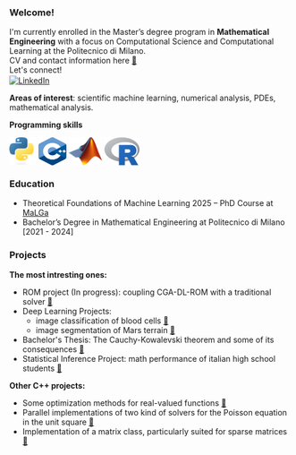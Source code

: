 ### Welcome! 
I'm currently enrolled in the Master’s degree program in __Mathematical Engineering__ with a focus on Computational Science and Computational Learning at the Politecnico di Milano. \
CV and contact information here [📄](https://github.com/alessandropedone/cv/blob/main/cv.pdf) \
Let's connect! \
[<img src="https://cdn.jsdelivr.net/gh/devicons/devicon/icons/linkedin/linkedin-original.svg" alt="LinkedIn" width="30" height="30" style="vertical-align: middle;"/>](https://www.linkedin.com/in/alessandro-pedone-58288a368/)

__Areas of interest__: scientific machine learning, numerical analysis, PDEs, mathematical analysis.

__Programming skills__ 

<span style="white-space: nowrap;">
  <img src="./img/ptyhon.png" alt="Python Logo" width="48" height="50" style="vertical-align: middle;"/>
  <img src="./img/c++.svg" alt="C++ Logo" width="50" height="50" style="vertical-align: middle;"/>
  <img src="./img/matlab.png" alt="MATLAB Logo" width="60" height="50" style="vertical-align: middle;"/>
  <img src="./img/r.png" alt="R Logo" width="63" height="50" style="vertical-align: middle;"/>
  </span>


### Education
- Theoretical Foundations of Machine Learning 2025 – PhD Course at [MaLGa](https://malga.unige.it/) 
- Bachelor’s Degree in Mathematical Engineering at Politecnico di Milano [2021 - 2024]

### Projects
__The most intresting ones:__
- ROM project (In progress): coupling CGA-DL-ROM with a traditional solver [🔗](https://github.com/alessandropedone/coupling-DL-ROM)
- Deep Learning Projects: 
  - image classification of blood cells [🔗](https://github.com/alessandropedone/anndl-hw1) 
  - image segmentation of Mars terrain [🔗](https://github.com/alessandropedone/anndl-hw2)
- Bachelor's Thesis: The Cauchy-Kowalevski theorem and some of its consequences [🔗](https://github.com/alessandropedone/cauchy-kowalevski-theorem)
- Statistical Inference Project: math performance of italian high school students [🔗](https://github.com/alessandropedone/statistical-inference-project)

__Other C++ projects:__
- Some optimization methods for real-valued functions [🔗](https://github.com/alessandropedone/real-function-optimization) 
- Parallel implementations of two kind of solvers for the Poisson equation in the unit square  [🔗](https://github.com/alessandropedone/laplacian-unit-square) 
- Implementation of a matrix class, particularly suited for sparse matrices [🔗](https://github.com/alessandropedone/sparse-matrix)
